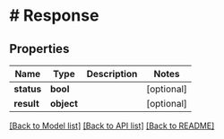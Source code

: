 # # Response

## Properties

Name | Type | Description | Notes
------------ | ------------- | ------------- | -------------
**status** | **bool** |  | [optional]
**result** | **object** |  | [optional]

[[Back to Model list]](../../README.md#models) [[Back to API list]](../../README.md#endpoints) [[Back to README]](../../README.md)
